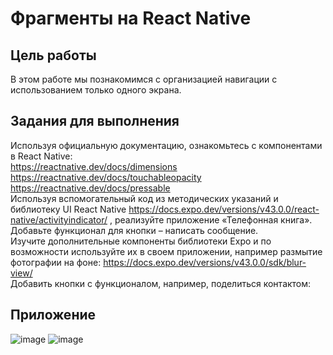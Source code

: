 # Фрагменты на React Native
## Цель работы
В этом работе мы познакомимся с организацией навигации с использованием только одного экрана. 
## Задания для выполнения
Используя официальную документацию, ознакомьтесь с компонентами в React Native:  
https://reactnative.dev/docs/dimensions  
https://reactnative.dev/docs/touchableopacity  
https://reactnative.dev/docs/pressable  
Используя вспомогательный код из методических указаний и библиотеку UI React Native https://docs.expo.dev/versions/v43.0.0/react-native/activityindicator/ , реализуйте приложение «Телефонная книга».  
Добавьте функционал для кнопки – написать сообщение.  
Изучите дополнительные компоненты библиотеки Expo и по возможности используйте их в своем приложении, например размытие фотографии на фоне: https://docs.expo.dev/versions/v43.0.0/sdk/blur-view/  
Добавить кнопки с функционалом, например, поделиться контактом:  
## Приложение
![image](https://user-images.githubusercontent.com/70998859/171832862-8aaeab22-47e5-4951-8054-696b04d7cd54.png)
![image](https://user-images.githubusercontent.com/70998859/171832884-00b619bf-5267-42e5-81dc-57332bd412a1.png)
